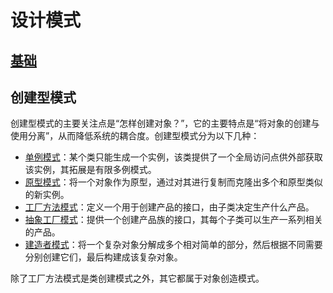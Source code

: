 # 设计模式

## [基础](./Basis.md)

## 创建型模式

创建型模式的主要关注点是“怎样创建对象？”，它的主要特点是“将对象的创建与使用分离”，从而降低系统的耦合度。创建型模式分为以下几种：

- [单例模式](./Create/Singleton.md)：某个类只能生成一个实例，该类提供了一个全局访问点供外部获取该实例，其拓展是有限多例模式。
- [原型模式](./Create/Prototype.md)：将一个对象作为原型，通过对其进行复制而克隆出多个和原型类似的新实例。
- [工厂方法模式](./Create/Factory.md)：定义一个用于创建产品的接口，由子类决定生产什么产品。
- [抽象工厂模式](./Create/AbstractFactory.md)：提供一个创建产品族的接口，其每个子类可以生产一系列相关的产品。
- [建造者模式](./Create/Builder.md)：将一个复杂对象分解成多个相对简单的部分，然后根据不同需要分别创建它们，最后构建成该复杂对象。

除了工厂方法模式是类创建模式之外，其它都属于对象创造模式。